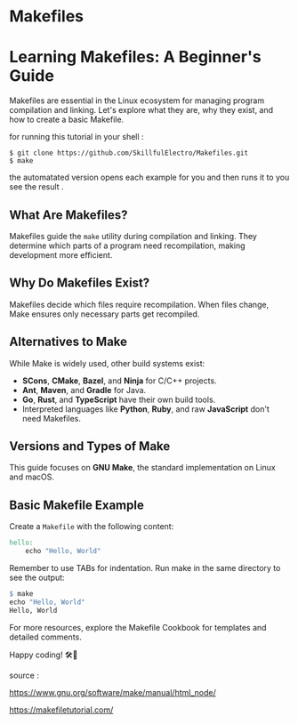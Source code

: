 # Makefiles
# Learning Makefiles: A Beginner's Guide

Makefiles are essential in the Linux ecosystem for managing program compilation and linking. Let's explore what they are, why they exist, and how to create a basic Makefile.

for running this tutorial in your shell :
```
$ git clone https://github.com/SkillfulElectro/Makefiles.git
$ make
```
the automatated version opens each example for you and then runs it to you see the result .

## What Are Makefiles?

Makefiles guide the `make` utility during compilation and linking. They determine which parts of a program need recompilation, making development more efficient.

## Why Do Makefiles Exist?

Makefiles decide which files require recompilation. When files change, Make ensures only necessary parts get recompiled.

## Alternatives to Make

While Make is widely used, other build systems exist:
- **SCons**, **CMake**, **Bazel**, and **Ninja** for C/C++ projects.
- **Ant**, **Maven**, and **Gradle** for Java.
- **Go**, **Rust**, and **TypeScript** have their own build tools.
- Interpreted languages like **Python**, **Ruby**, and raw **JavaScript** don't need Makefiles.

## Versions and Types of Make

This guide focuses on **GNU Make**, the standard implementation on Linux and macOS.

## Basic Makefile Example

Create a `Makefile` with the following content:

```makefile
hello:
    echo "Hello, World"
```

Remember to use TABs for indentation. Run make in the same directory to see the output:

```makefile
$ make
echo "Hello, World"
Hello, World
```

For more resources, explore the Makefile Cookbook for templates and detailed comments.

Happy coding! 🛠️🌟

source :

https://www.gnu.org/software/make/manual/html_node/

https://makefiletutorial.com/
